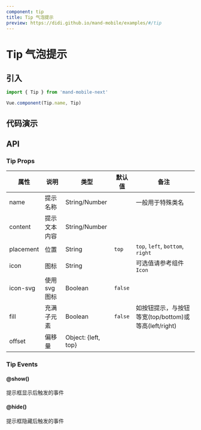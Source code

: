 ```yaml
---
component: tip
title: Tip 气泡提示
preview: https://didi.github.io/mand-mobile/examples/#/tip
---
```


# Tip 气泡提示

## 引入

```javascript
import { Tip } from 'mand-mobile-next'

Vue.component(Tip.name, Tip)
```


## 代码演示

<demo-wrapper
  src="src/packages/tip/demo"
  :demos="demos"
/>

<script setup>
const demos = import.meta.globEager('../../../src/packages/tip/demo/demo*.vue')
</script>

## API

### Tip Props
|属性 | 说明 | 类型 | 默认值|备注|
|----|-----|------|------|------|
|name|提示名称|String\/Number| |一般用于特殊类名|
|content|提示文本内容|String\/Number| | |
|placement|位置|String|`top`|`top`, `left`, `bottom`, `right`|
|icon|图标|String| |可选值请参考组件`Icon`|
|icon-svg |使用svg图标|Boolean|`false`| |
|fill|充满子元素|Boolean|`false`|如按钮提示，与按钮等宽(top/bottom)或等高(left/right)|
|offset|偏移量|Object: {left, top}| | |

### Tip Events

#### @show()
提示框显示后触发的事件

#### @hide()
提示框隐藏后触发的事件
